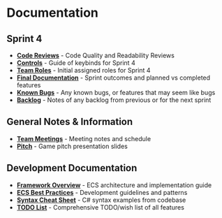 # Documentation

## Sprint 4

- [**Code Reviews**](CodeReviews/README.md) - Code Quality and Readability Reviews
- [**Controls**](Controls.md) - Guide of keybinds for Sprint 4
- [**Team Roles**](Sprint4Roles.md) - Initial assigned roles for Sprint 4
- [**Final Documentation**](Sprint4.md) - Sprint outcomes and planned vs completed features
- [**Known Bugs**](KnownBugs.md) - Any known bugs, or features that may seem like bugs
- [**Backlog**](Backlog.md) - Notes of any backlog from previous or for the next sprint

## General Notes & Information

- [**Team Meetings**](Meetings/README.md) - Meeting notes and schedule
- [**Pitch**](Pitch.pdf) - Game pitch presentation slides

## Development Documentation

- [**Framework Overview**](FrameworkOverview.md) - ECS architecture and implementation guide
- [**ECS Best Practices**](ECSBestPractices.md) - Development guidelines and patterns
- [**Syntax Cheat Sheet**](SyntaxCheatSheet.md) - C# syntax examples from codebase
- [**TODO List**](TodoList.md) - Comprehensive TODO/wish list of all features
